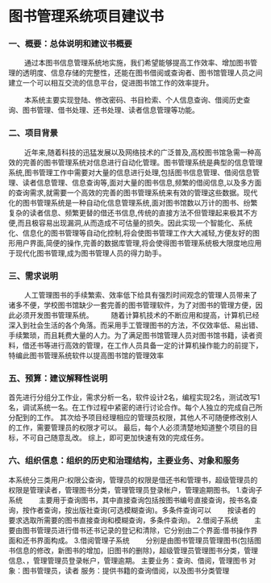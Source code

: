 图书管理系统项目建议书
======================================================================================================================
### 一、概要：总体说明和建议书概要
&#160;&#160;&#160;&#160;&#160;&#160;&#160;&#160;通过本图书信息管理系统地实施，我们希望能够提高工作效率、增加图书管理的透明度、信息存储的完整性，还能在图书借阅或查询者、图书馆管理人员之间建立一个可以相互交流的信息平台，促进图书馆工作的效率提升。

&#160;&#160;&#160;&#160;&#160;&#160;&#160;&#160;本系统主要实现登陆、修改密码、书目检索、个人信息查询、借阅历史查询、图书管理、借书处理、还书处理、读者信息管理等功能。
### 二、项目背景
&#160;&#160;&#160;&#160;&#160;&#160;&#160;&#160;近年来,随着科技的迅猛发展以及网络技术的广泛普及,高校图书馆急需一种高效的完善的图书管理系统对信息进行自动化管理。图书管理系统是典型的信息管理系统,图书管理工作中需要对大量的信息进行处理,包括图书信息管理、借阅信息管理、读者信息管理、信息查询等,面对大量的图书信息,频繁的借阅信息,以及多方面的查询需求,就需要一个高效的完善的图书管理系统来有效的管理这些数据。现代化的图书管理系统是一种自动化信息管理系统,面对图书馆数以万计的图书、纷繁复杂的读者信息、频繁更替的借还书信息,传统的直接方法不但管理起来极其不方便,而且极容易出现漏洞,从而造成不可估量的损失。因此实现一个智能化、系统化、信息化的图书管理等自动化控制,将会使图书管理工作大大减轻,方便友好的图形用户界面,简便的操作,完善的数据库管理,将会使得图书管理系统极大限度地应用于现代化图书管理,成为图书管理人员的得力助手。
### 三、需求说明
&#160;&#160;&#160;&#160;&#160;&#160;&#160;&#160;人工管理图书的手续繁索、效率低下给具有强烈时间观念的管理人员带来了诸多不便，学校图书馆缺少一套完善的图书管理软件，为了对图书的管理方便，因此必须开发图书管理系统。  &#160;&#160;&#160;&#160;&#160;&#160;&#160;&#160;随着计算机技术的不断应用和提高，计算机已经深入到社会生活的各个角落。而采用手工管理图书的方法，不仅效率低、易出错、手续繁琐，而且耗费大量的人力。为了满足图书馆管理人员对图书馆书籍，读者资料，借还书等进行高效的管理，在工作人员具备一定的计算机操作能力的前提下，特编此图书管理系统软件以提高图书馆的管理效率


### 五、预算：建议解释性说明
首先进行分组分工作业，需求分析一名，软件设计2名，编程实现2名，测试改写1名，调试系统一名。在工作过程中紧密的进行讨论合作。每个人独立的完成自己所分配到的工作。
其次给予项目经理相应的管理员权限，其他人不可随便修改别人的工作，需要管理员的权限才可以。
最后，每个人必须清楚地知道整个项目的目标，不可自己随意乱改。
综上，即可更加快速有效的完成任务。

### 六、组织信息：组织的历史和治理结构，主要业务、对象和服务
本系统分三类用户:权限公查询，管理员的权限是借还书和管理书，超级管理员的权限是管理读者，管理图书分类，管理管理员登录帐户，管理逾期图书。
 1.查询子系统
　　主要用于查询图书，其中直接查询包括按图书编号直接查询，按书名查询，按作者查询，按出版社查询(可选模糊查询)。多条件查询可以 　　按读者的要求选取所需要的图书直接查询和模糊查询，多条件查询)。
 2.借阅子系统
　　主要由图书管理员进行借书还书记录的登记和清除，它分别由二个界面:借书操作界面和还书界面构成。
 3.借阅管理子系统
　　分别是由图书管理员管理图书(包括图书信息的修改，新图书的增加，旧图书的删除)，超级管理员管理图书分类，管理信息、，管理管理员登录帐户，管理逾期。
主要业务：查询、借阅，管理图书
对象：图书管理员，读者
服务：提供书籍的查询借阅，以及图书分类管理
